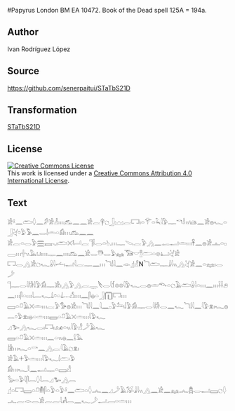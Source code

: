 #Papyrus London BM EA 10472. Book of the Dead spell 125A = 194a.

## Author 

Ivan Rodríguez López

## Source 

https://github.com/senerpaitui/STaTbS21D

## Transformation 

[STaTbS21D](https://senerpaitui.github.io/STaTbS21D/)

## License 

<a rel="license" href="http://creativecommons.org/licenses/by/4.0/"><img alt="Creative Commons License" style="border-width:0" src="https://i.creativecommons.org/l/by/4.0/88x31.png" /></a><br />This work is licensed under a <a rel="license" href="http://creativecommons.org/licenses/by/4.0/">Creative Commons Attribution 4.0 International License</a>.

## Text 

𓀀𓍲𓈖𓂧𓆭𓈖𓀔𓀀𓁐𓏥𓃹𓈖𓈖𓀀𓐛𓋁𓐎𓃀𓈉𓐛𓉐𓏤𓏏𓄝𓏏𓆗𓇋𓅱𓊃𓎔𓎛𓏭𓊞𓈖𓀀𓐍𓆑𓏏𓃀𓋔𓏌𓅱𓅣𓈖𓂋𓌃𓏛𓏏𓀁𓏥𓃹𓈖𓈖<br>
𓀀𓐛𓏏𓂋𓅱𓈗𓈘𓈅𓏤𓂧𓏴𓂡𓐛𓊹𓌢𓂋𓏏𓊸𓈒𓏥𓊃𓌫𓐛𓅱𓂻𓈖𓉻𓂝𓏛𓏥𓋹𓈖𓐍𓀀𓊵𓏏𓊪𓈀𓏥𓏶𓏭𓅓𓂓𓏤𓏥𓊃𓈖𓏥𓃹𓈖𓀀𓂋𓇥𓂋𓅱𓈐𓃝𓎟𓊽𓂧𓏏𓊖𓂞𓋔𓀀<br>
𓉐𓂋𓂻𓀀𓐎𓆑𓏇𓇋𓌡𓏤𓂝𓇋𓐛𓊃𓈖𓏥<rubrum>𓆓𓌃𓇋𓈖</rubrum>𓁹𓊨𓀭N𓆓𓂧𓊃𓇍𓇋𓏭𓂻𓋔𓀀𓈖𓏏𓈐𓏤𓂋𓌳<br>
𓊹𓊃𓂋𓇋𓀙𓌃𓅱𓀁𓊃𓀀𓏤𓂻𓅱𓂻𓐛𓇾𓌸𓂋𓇋𓆴𓊖𓊖𓇋𓅱𓆑𓂋𓐍𓏛𓆞𓏏𓐎𓄿𓂧𓏇𓇋𓏏𓏥𓈖𓏥𓌢𓌢𓂉𓈖𓏥𓋴𓏏𓏥𓇋𓐛𓆑𓍑𓏌𓏏𓍑𓐖𓀭𓏤𓏥𓈖𓋴𓐍𓏏𓃀𓉧𓉐𓏥<br>
𓈙𓏏𓍔𓄿𓏴𓏛𓏥𓐛𓅱𓅜𓐍𓀀𓏥<rubrum>𓆓𓌃𓇋𓈖</rubrum>𓇋𓈖𓊪𓅱𓃢𓌃𓅱𓀁𓊃𓂋𓇋𓀙𓂋𓈖𓆑<rubrum>𓆓𓌃𓇋𓈖</rubrum>𓇋𓅱𓁷𓏤𓆑𓐍𓂋𓏌𓅱𓁷𓏤𓐍𓏏𓏛𓏥𓈙𓏏𓍔𓄿𓏴𓏛𓏥𓇋𓅱𓆑<br>
𓈎𓅧𓂻𓆑𓂋𓏤𓉐𓏤𓃭𓏏𓏭𓇋𓅱𓀭𓌳𓄿𓆑<br>
𓈙𓏏𓍔𓄿𓏴𓏛𓏥𓈖𓏏𓏭𓐍𓈖𓌰𓅓<br>
𓀚𓏥𓆑𓏏𓎡𓈖𓂻𓐛𓇋𓄿𓐎𓁷𓏤<br>
𓀀𓄿𓇬𓅱𓏛𓏥𓇋𓅱𓆑𓌃𓂧𓅱<br>
𓀁𓏥𓆑𓎛𓈖𓂝𓊃𓏏𓈙𓀭<br>
𓅭𓏏𓅱𓇋𓋴𓂋𓆭𓇋𓂋𓈎𓅧𓂻𓂋<br>
𓊨𓏏𓉐𓈙𓏏𓍔𓄟𓋴𓏏𓅱𓏏𓅱𓍲𓈖𓂧𓏏𓆭𓂜𓈖𓈎𓌳𓄿𓅮𓇍𓇋𓏭𓂻𓈖𓀀𓈖𓈐𓂜𓆣𓂋𓂝𓈙𓐎𓆭𓂜𓐛𓁹𓂋𓀀𓐛𓐛𓇋𓀻𓂋𓈖𓆑𓌳𓂝𓐙𓏏𓏛𓏥<br>
